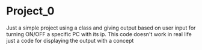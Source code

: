 # Project_0
Just a simple project using a class and giving output based on user input for turning ON/OFF a specific PC with its ip. This code doesn't work in real life just a code for displaying the output with a concept

